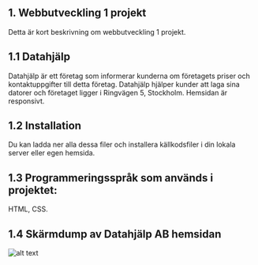 ## 1. Webbutveckling 1 projekt
Detta är kort beskrivning om webbutveckling 1 projekt.
## 1.1 Datahjälp
Datahjälp är ett företag som informerar kunderna om företagets priser och kontaktuppgifter till detta företag. Datahjälp hjälper kunder att laga sina datorer och företaget ligger i Ringvägen 5, Stockholm. Hemsidan är responsivt.

## 1.2 Installation
Du kan ladda ner alla dessa filer och installera källkodsfiler i din lokala server eller egen hemsida.

## 1.3 Programmeringsspråk som används i projektet:
HTML, CSS.
## 1.4 Skärmdump av Datahjälp AB hemsidan
![alt text](https://github.com/fadihanna123/schoolwork/blob/master/screenshot.png "Screenshot av hemsidan")

